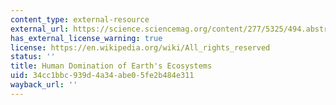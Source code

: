 ```yaml
---
content_type: external-resource
external_url: https://science.sciencemag.org/content/277/5325/494.abstract
has_external_license_warning: true
license: https://en.wikipedia.org/wiki/All_rights_reserved
status: ''
title: Human Domination of Earth's Ecosystems
uid: 34cc1bbc-939d-4a34-abe0-5fe2b484e311
wayback_url: ''
---
```

